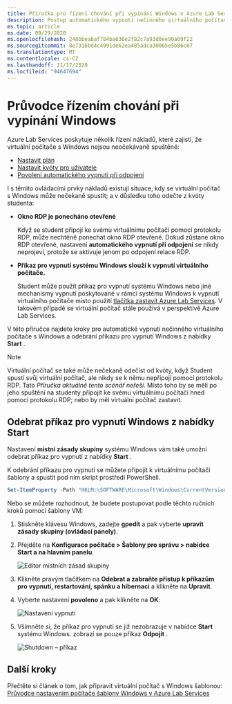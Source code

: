 ```yaml
---
title: Příručka pro řízení chování při vypínání Windows v Azure Lab Services | Microsoft Docs
description: Postup automatického vypnutí nečinného virtuálního počítače s Windows a odebrání příkazu pro vypnutí systému Windows.
ms.topic: article
ms.date: 09/29/2020
ms.openlocfilehash: 248bbeabaf704ba636e2f82c7a93d0ee90a09f22
ms.sourcegitcommit: 8e7316bd4c4991de62ea485adca30065e5b86c67
ms.translationtype: MT
ms.contentlocale: cs-CZ
ms.lasthandoff: 11/17/2020
ms.locfileid: "94647694"
---
```

# <a name="guide-to-controlling-windows-shutdown-behavior"></a>Průvodce řízením chování při vypínání Windows

Azure Lab Services poskytuje několik řízení nákladů, které zajistí, že virtuální počítače s Windows nejsou neočekávaně spuštěné:
 - [Nastavit plán](./tutorial-setup-classroom-lab.md#set-a-schedule-for-the-lab)
 - [Nastavit kvóty pro uživatele](./how-to-configure-student-usage.md#set-quotas-for-users)
 - [Povolení automatického vypnutí při odpojení](./how-to-enable-shutdown-disconnect.md)

I s těmito ovládacími prvky nákladů existují situace, kdy se virtuální počítač s Windows může nečekaně spustit; a v důsledku toho odečte z kvóty studenta:

- **Okno RDP je ponecháno otevřené**
  
    Když se student připojí ke svému virtuálnímu počítači pomocí protokolu RDP, může nechtěně ponechat okno RDP otevřené.  Dokud zůstane okno RDP otevřené, nastavení **automatického vypnutí při odpojení** se nikdy neprojeví, protože se aktivuje jenom po odpojení relace RDP.

- **Příkaz pro vypnutí systému Windows slouží k vypnutí virtuálního počítače.**
  
    Student může použít příkaz pro vypnutí systému Windows nebo jiné mechanismy vypnutí poskytované v rámci systému Windows k vypnutí virtuálního počítače místo použití [tlačítka zastavit Azure Lab Services](./how-to-use-classroom-lab.md#start-or-stop-the-vm).  V takovém případě se virtuální počítač stále používá v perspektivě Azure Lab Services.
    
V této příručce najdete kroky pro automatické vypnutí nečinného virtuálního počítače s Windows a odebrání příkazu pro vypnutí Windows z nabídky **Start** .  

> [!NOTE]
> Virtuální počítač se také může nečekaně odečíst od kvóty, když Student spustí svůj virtuální počítač, ale nikdy se k němu nepřipojí pomocí protokolu RDP.  Tato *Příručka aktuálně tento scénář neřeší.*  Místo toho by se měli po jeho spuštění na studenty připojit ke svému virtuálnímu počítači hned pomocí protokolu RDP; nebo by měl virtuální počítač zastavit.

## <a name="remove-windows-shutdown-command-from-start-menu"></a>Odebrat příkaz pro vypnutí Windows z nabídky Start

Nastavení **místní zásady skupiny** systému Windows vám také umožní odebrat příkaz pro vypnutí z nabídky **Start** .

K odebrání příkazu pro vypnutí se můžete připojit k virtuálnímu počítači šablony a spustit pod ním skript prostředí PowerShell.

```powershell
Set-ItemProperty -Path "HKLM:\SOFTWARE\Microsoft\Windows\CurrentVersion\Policies\Explorer" -Name "HidePowerOptions" -Value 1 -Force
```

Nebo se můžete rozhodnout, že budete postupovat podle těchto ručních kroků pomocí šablony VM:

1. Stiskněte klávesu Windows, zadejte **gpedit** a pak vyberte **upravit zásady skupiny (ovládací panely)**.

1. Přejděte na **Konfigurace počítače > Šablony pro správu > nabídce Start a na hlavním panelu**.  

    ![Editor místních zásad skupiny](./media/how-to-windows-shutdown/group-policy-shutdown.png)

1. Klikněte pravým tlačítkem na **Odebrat a zabraňte přístup k příkazům pro vypnutí, restartování, spánku a hibernaci** a klikněte na **Upravit**.

1. Vyberte nastavení **povoleno** a pak klikněte na **OK**:
 
   ![Nastavení vypnutí](./media/how-to-windows-shutdown/edit-shutdown.png)

1. Všimněte si, že příkaz pro vypnutí se již nezobrazuje v nabídce **Start** systému Windows. zobrazí se pouze příkaz **Odpojit** .

    ![Shutdown – příkaz](./media/how-to-windows-shutdown/start-menu.png)

## <a name="next-steps"></a>Další kroky
Přečtěte si článek o tom, jak připravit virtuální počítač s Windows šablonou: [Průvodce nastavením počítače šablony Windows v Azure Lab Services](how-to-prepare-windows-template.md)